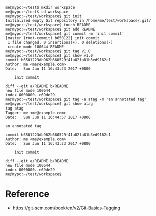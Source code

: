 
    me@mypc:~/test$ mkdir workspace
    me@mypc:~/test$ cd workspace
    me@mypc:~/test/workspace$ git init
    Initialized empty Git repository in /home/me/test/workspace/.git/
    me@mypc:~/test/workspace$ touch README
    me@mypc:~/test/workspace$ git add README
    me@mypc:~/test/workspace$ git commit -m 'init commit'
    [master (root-commit) b650122] init commit
     1 file changed, 0 insertions(+), 0 deletions(-)
     create mode 100644 README
    me@mypc:~/test/workspace$ git tag v1.0
    me@mypc:~/test/workspace$ git show v1.0
    commit b6501223db962b660529f41a82fa81b3ed9162c1
    Author: me <me@example.com>
    Date:   Sun Jun 11 16:43:23 2017 +0800
    
        init commit
    
    diff --git a/README b/README
    new file mode 100644
    index 0000000..e69de29
    me@mypc:~/test/workspace$ git tag -a atag -m 'an annotated tag'
    me@mypc:~/test/workspace$ git show atag
    tag atag
    Tagger: me <me@example.com>
    Date:   Sun Jun 11 16:44:57 2017 +0800
    
    an annotated tag
    
    commit b6501223db962b660529f41a82fa81b3ed9162c1
    Author: me <me@example.com>
    Date:   Sun Jun 11 16:43:23 2017 +0800
    
        init commit
    
    diff --git a/README b/README
    new file mode 100644
    index 0000000..e69de29
    me@mypc:~/test/workspace$ 


# Reference
- https://git-scm.com/book/en/v2/Git-Basics-Tagging
